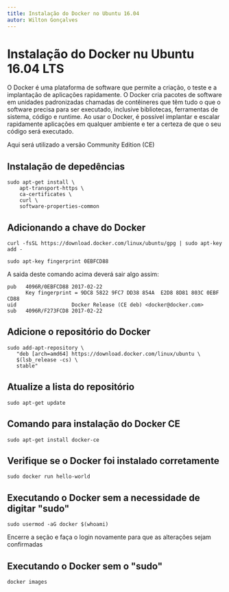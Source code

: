 ```yaml
---
title: Instalação do Docker no Ubuntu 16.04
autor: Wilton Gonçalves
---
```

# Instalação do Docker nu Ubuntu 16.04 LTS

O Docker é uma plataforma de software que permite a criação, o teste e a implantação de aplicações rapidamente. O Docker cria pacotes de software em unidades padronizadas chamadas de contêineres que têm tudo o que o software precisa para ser executado, inclusive bibliotecas, ferramentas de sistema, código e runtime. Ao usar o Docker, é possível implantar e escalar rapidamente aplicações em qualquer ambiente e ter a certeza de que o seu código será executado.

Aqui será utilizado a versão Community Edition (CE)

## Instalação de depedências

```
sudo apt-get install \
    apt-transport-https \
    ca-certificates \
    curl \
    software-properties-common
```

## Adicionando a chave do Docker

```
curl -fsSL https://download.docker.com/linux/ubuntu/gpg | sudo apt-key add -
```

```
sudo apt-key fingerprint 0EBFCD88
```

A saida deste comando acima deverá sair algo assim:

```
pub   4096R/0EBFCD88 2017-02-22
      Key fingerprint = 9DC8 5822 9FC7 DD38 854A  E2D8 8D81 803C 0EBF CD88
uid                  Docker Release (CE deb) <docker@docker.com>
sub   4096R/F273FCD8 2017-02-22
```

## Adicione o repositório do Docker

```
sudo add-apt-repository \
   "deb [arch=amd64] https://download.docker.com/linux/ubuntu \
   $(lsb_release -cs) \
   stable"
```

## Atualize a lista do repositório

```
sudo apt-get update
```

## Comando para instalação do Docker CE

```
sudo apt-get install docker-ce
```

## Verifique se o Docker foi instalado corretamente

```
sudo docker run hello-world
```

## Executando o Docker sem a necessidade de digitar "sudo"

```
sudo usermod -aG docker $(whoami)
```
Encerre a seção e faça o login novamente para que as alterações sejam confirmadas

## Executando o Docker sem o "sudo"

```
docker images
```
